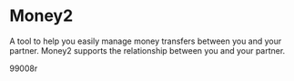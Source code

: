 # Money2
A tool to help you easily manage money transfers between you and your partner.
Money2 supports the relationship between you and your partner.

99008r